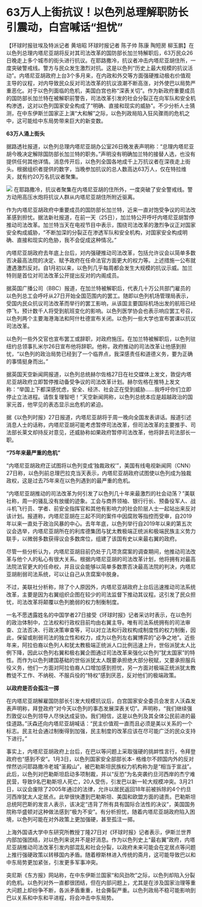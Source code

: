# 63万人上街抗议！以色列总理解职防长引震动，白宫喊话“担忧”

【环球时报驻埃及特派记者 黄培昭 环球时报记者 陈子帅 陈康 陶短房
柳玉鹏】在以色列总理内塔尼亚胡将反对其司法改革的国防部长加兰特解职后，63万民众26日晚走上多个城市的街头进行抗议。在耶路撒冷，抗议者冲击内塔尼亚胡住所，一度突破警戒线。警方与民众发生激烈对抗。这是以色列“历史上最大规模的抗议活动”。内塔尼亚胡政府上台3个多月来，在内政和外交等方面强硬推动极右价值观主导的议程，对内导致民众反对司法改革的抗议浪潮不断高涨，对外使巴以局势严重恶化。对于以色列面临的危机，美国白宫也称“深表关切”。作为新政府重要成员的国防部长加兰特在被解职前警告，司法改革引发的社会分裂正在向军队和安全机构渗透，这对以色列国家安全构成了“明确、直接和现实的威胁”。不少分析人士猜测，在中东伊斯兰国家正上演“大和解”之际，以色列政局陷入狂风骤雨的危机之中，这可能给中东局势带来巨大的新变数。

**63万人涌上街头**

据路透社报道，以色列总理内塔尼亚胡办公室26日晚发表声明称：“总理内塔尼亚胡今晚决定解除国防部长加兰特的职务。”声明没有明确加兰特的接替人选，也没有提供任何其他详情。消息传开后，以色列全国各地成千上万抗议者在深夜走上街头。根据组织者提供的数字，当晚参加抗议的总人数高达63万人，仅在特拉维夫，就有约20万名抗议者聚集。

![](https://inews.gtimg.com/news_bt/O1F9Hm_b_IESmypxgNXANdlaCIhuknUk3IPWYCHp02A_wAA/1000)
在耶路撒冷，抗议者聚集在内塔尼亚胡的住所外，一度突破了安全警戒线。警方动用高压水炮将抗议人群从内塔尼亚胡住所附近驱离。

作为内塔尼亚胡政府中重要成员的国防部长加兰特，近来一直对饱受争议的司法改革感到担忧。据法新社报道，在前一天（25日），加兰特公开呼吁内塔尼亚胡暂停推动司法改革。加兰特当天在电视节目中表示，围绕司法改革的激烈争议正对国家安全构成威胁，“不断加深的分裂正在渗透军队和安全机构，对国家安全构成明确、直接和现实的危胁，我不会促成这种情况。”

内塔尼亚胡政府去年底上台后，对内强硬推动司法改革，包括允许议会以简单多数否决最高法院的决定、赋予政府在任命法官方面更大的权力等。上述措施一公布就遭遇激烈反对。自1月初以来，以色列几乎每周都会发生大规模的抗议示威。加兰特则是首位对司法改革公开提出反对的内阁成员。

据英国广播公司（BBC）报道，在加兰特被解职后，代表几十万公共部门雇员的以色列总工会呼吁从27日开始全国范围内的罢工。随即以色列机场管理局表示，受国内民众抗议司法改革而举行的罢工影响，从该国主要国际机场出发的航班已经停飞，预计数千人将受到航班变化的影响。以色列医学协会也表示响应罢工号召，以色列两个主要海港海法和阿什杜德宣布关闭。以色列一些大学也宣布罢课以抗议司法改革。

以色列一些外交官也宣布罢工或辞职，对政府施压。在加兰特被解职后，以色列驻纽约总领事扎米尔26日宣布他将辞职。他称，政府推动的司法改革让他感到担忧，“以色列的政治局势已经到了一个临界点，我深感责任和道德义务，要为正确的事情挺身而出。”

据英国天空新闻网报道，以色列总统赫尔佐格27日在社交媒体上发文，敦促内塔尼亚胡政府立即暂停推动备受争议的司法改革计划。赫尔佐格在推特上发文称：“举国上下都深感忧虑，安全、经济、社会正在受到威胁……我呼吁你们立即停止立法进程。请恢复理智吧！”天空新闻网称，以色列总统本应是超越政治的国家元首，他罕见的表态显示出危机的紧迫。

据《以色列时报》27日报道，内塔尼亚胡将于周一晚向全国发表讲话。报道引述消息人士的话称，内塔尼亚胡可能考虑暂停司法改革，但司法改革的主要推手、司法部长莱文却持反对意见，还威胁称如果政府暂停司法改革，他将辞去司法部长一职。

**“75年来最严重的危机”**

“内塔尼亚胡政府正试图将以色列变成‘独裁政权’”，美国有线电视新闻网（CNN）27日称，以色列前总理巴拉克当天表示，内塔尼亚胡政府试图使以色列成为独裁政权，这是过去75年来在以色列遇到的最严重的危机。

“内塔尼亚胡推动的司法改革为何引发了以色列几十年来最激烈的社会动荡？”美联社称，周一的骚乱没有放缓的迹象。工会与商界领袖、银行行长、预备役军人、战斗机飞行员、学者、前安全指挥官和其他有影响力的社会阶层人士一起站出来反对该计划。报道称，内塔尼亚胡在三起不同的案件中因腐败等指控而受审，自2019年以来一直处于政治风暴的中心。去年年底，以色列举行自2019年以来的第五次议会选举，内塔尼亚胡所在的利库德集团与犹太教极端正统派和极端民族主义势力联手，以微弱多数获得议会多数席位，组建了该国有史以来最右翼的政府。

尽管一些分析认为，内塔尼亚胡目前仍处于几项贪腐案的调查期间，他推动司法改革与他个人的私心有很大关系。根据内塔尼亚胡的司法改革计划，他将拥有对最高法院法官更大的任命权，并且议会能够以简单多数票否决最高法院的判决，内塔尼亚胡削弱司法系统，可以让自己从贪腐案中脱身。

不过，美联社分析称，除了个人原因外，内塔尼亚胡政府上台后迅速推动司法系统改革，主要是因为右翼组织企图在较少的司法监督下推动其议程。这引发了民众担忧，司法改革将颠覆以色列脆弱的权力制衡制度。

一名不愿透露姓名的中国学者27日接受《环球时报》记者采访时表示，在以色列的政治体制中，立法权和行政权目前均由右翼主导。唯有司法系统拥有的司法审查、立法否决、行政决策审查等，可以对立法和行政权构成制度性的权力制衡，因此，保留或削弱司法的独立性和权力，成为以色列左右翼博弈的“必争之地”。近些年来，阿拉伯裔以色列人和犹太教极端正统派人口比例迅速上升，世俗派犹太人比例下降，因此以色列右翼和极右翼企图通过司法改革来强化以色列“犹太国家”的特性。而作为以色列建国基础的世俗派犹太人既要承担绝大部分税赋，又要承担服兵役义务，他们一方面对阿拉伯裔人口增加感到担忧，另一方面对极端正统派犹太教教徒不工作、不纳税、不服兵役的“特权”感到厌恶，反对他们的极端政策。

**以政府是否会孤注一掷**

在内塔尼亚胡解雇国防部长引发大规模抗议后，白宫国家安全委员会发言人沃森发表声明称，拜登政府“对今天以色列的事态发展深表关切”。声明称，“我们继续强烈敦促以色列领导人尽快达成妥协。我们相信，这是以色列及其全体公民前进的最佳道路。”沃森还向内塔尼亚胡喊话：“民主价值观一直而且必须是美以关系的一个标志。民主社会通过制衡得到加强，民主制度的改革应该在尽可能广泛的民众支持下进行。”

事实上，内塔尼亚胡政府上台后，在巴以等问题上采取强硬的挑衅性言行，令拜登政府也“感到不安”。1月3日，以色列国家安全部部长本-
格维尔不顾国内外的反对悍然访问耶路撒冷老城“圣殿山”，被巴勒斯坦民族权力机构称为是“相当于宣战”。此后，以色列对巴勒斯坦启动多项制裁，并以“反恐”为名突袭约旦河西岸的杰宁难民营，导致9名巴勒斯坦人死亡，20人受伤，引发巴以新一轮大规模冲突。3月21日，以议会废除了2005年通过的法律，允许以居民返回18年前被拆除的4个约旦河西岸犹太人定居点。此举很快遭到巴勒斯坦、美国和欧盟方面的谴责。巴勒斯坦总统阿巴斯的发言人表示，该决定“违背了所有具有国际合法性的决议”，美国国务院称华盛顿对这种做法感到“极为不安”。有分析担忧，随着内塔尼亚胡政府陷入困境，以色列可能在对外政策上更加强硬，甚至孤注一掷。

上海外国语大学中东研究所教授丁隆27日对《环球时报》记者表示，伊斯兰世界内部加强团结，对以色列来说并不是好消息。作为以色列史上“最右翼”政府，内塔尼亚胡推动司法改革引发内部混乱和社会分裂，以政府未来可能会在定居点等问题上推行强硬政策以转移国内矛盾。随着穆斯林进入传统的斋月，这可能导致巴以和中东局势更加紧张，引发更多军事冲突。

突尼斯《东方报》网站称，在中东伊斯兰国家“和风劲吹”之际，以色列却陷入分裂的危机。以色列对外一直都很团结，但在内部问题上，尤其是在涉及国家治理等重大问题上却纷争不断，各派矛盾重重，社会撕裂严重。以色列政局不稳可能影响到巴以关系和中东和平进程，将会冲击中东局势。

